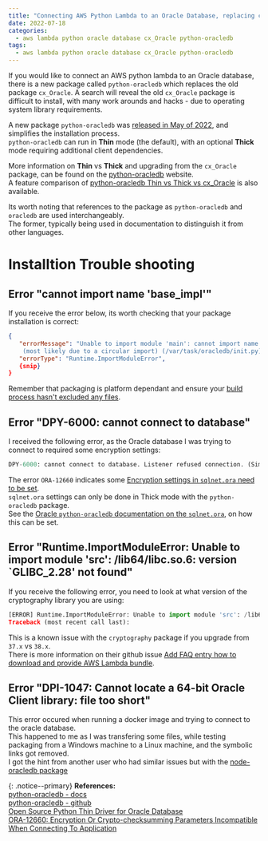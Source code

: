 ```yaml
---
title: "Connecting AWS Python Lambda to an Oracle Database, replacing cx_Oracle with python-oracledb"
date: 2022-07-18
categories:
  - aws lambda python oracle database cx_Oracle python-oracledb
tags:
  - aws lambda python oracle database cx_Oracle python-oracledb
---
```


If you would like to connect an AWS python lambda to an Oracle database, there is a new package called `python-oracledb` which replaces the old package `cx_Oracle`.
A search will reveal the old `cx_Oracle` package is difficult to install, with many work arounds and hacks - due to operating system library requirements.

A new package `python-oracledb` was [released in May of 2022](https://python-oracledb.readthedocs.io/en/latest/release_notes.html#releasenotes), and simplifies the installation process.  
`python-oracledb` can run in **Thin** mode (the default), with an optional **Thick** mode requiring additional client dependencies.

More information on **Thin** vs **Thick** and upgrading from the `cx_Oracle` package, can be found on the [python-oracledb](https://python-oracledb.readthedocs.io/en/latest/user_guide/installation.html) website.  
A feature comparison of [python-oracledb Thin vs Thick vs cx_Oracle](https://python-oracledb.readthedocs.io/en/latest/user_guide/appendix_a.html#featuresummary) is also available.

Its worth noting that references to the package as `python-oracledb` and `oracledb` are used interchangeably.  
The former, typically being used in documentation to distinguish it from other languages.

# Installtion Trouble shooting

## Error "cannot import name 'base_impl'"
If you receive the error below, its worth checking that your package installation is correct:  
```json
{
   "errorMessage": "Unable to import module 'main': cannot import name 'base_impl' from partially initialized module 'oracledb'
    (most likely due to a circular import) (/var/task/oracledb/init.py)",
   "errorType": "Runtime.ImportModuleError",
   {snip}
}
```
Remember that packaging is platform dependant and ensure your [build process hasn't excluded any files](https://github.com/oracle/python-oracledb/discussions/32).

## Error "DPY-6000: cannot connect to database"
I received the following error, as the Oracle database I was trying to connect to required some encryption settings:
```python
DPY-6000: cannot connect to database. Listener refused connection. (Similar to ORA-12660)
```
The error `ORA-12660` indicates some [Encryption settings in `sqlnet.ora` need to be set](https://support.oracle.com/knowledge/Middleware/2395707_1.html).  
`sqlnet.ora` settings can only be done in Thick mode with the `python-oracledb` package.  
See the [Oracle `python-oracledb` documentation on the `sqlnet.ora`](https://python-oracledb.readthedocs.io/en/latest/user_guide/initialization.html#optional-oracle-net-configuration-files), on how this can be set.  

## Error "Runtime.ImportModuleError: Unable to import module 'src': /lib64/libc.so.6: version `GLIBC_2.28' not found"
If you receive the following error, you need to look at what version of the cryptography library you are using:
```python
[ERROR] Runtime.ImportModuleError: Unable to import module 'src': /lib64/libc.so.6: version `GLIBC_2.28' not found (required by /var/task/cryptography/hazmat/bindings/_rust.abi3.so)
Traceback (most recent call last):
```
This is a known issue with the `cryptography` package if you upgrade from `37.x` vs `38.x`.  
There is more information on their github issue [Add FAQ entry how to download and provide AWS Lambda bundle](https://github.com/pyca/cryptography/issues/6391).

## Error "DPI-1047: Cannot locate a 64-bit Oracle Client library: file too short"
This error occured when running a docker image and trying to connect to the oracle database.  
This happened to me as I was transfering some files, while testing packaging from a Windows machine to a Linux machine, and the symbolic links got removed.  
I got the hint from another user who had similar issues but with the [node-oracledb package](https://github.com/oracle/node-oracledb/issues/1059)

{: .notice--primary}
<strong>References:</strong>  
[python-oracledb - docs](https://python-oracledb.readthedocs.io/en/latest/user_guide/installation.html)  
[python-oracledb - github](https://oracle.github.io/python-oracledb)  
[Open Source Python Thin Driver for Oracle Database](https://levelup.gitconnected.com/open-source-python-thin-driver-for-oracle-database-e82aac7ecf5a)  
[ORA-12660: Encryption Or Crypto-checksumming Parameters Incompatible When Connecting To Application](https://support.oracle.com/knowledge/Middleware/2395707_1.html)